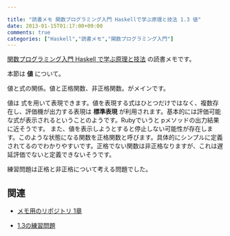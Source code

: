 ```yaml
---

title: "読書メモ 関数プログラミング入門 Haskellで学ぶ原理と技法 1.3 値"
date: 2013-01-15T01:17:00+09:00
comments: true
categories: ["Haskell","読書メモ","関数プログラミング入門"]
---
```


[関数プログラミング入門 Haskell で学ぶ原理と技法](http://www.amazon.co.jp/gp/product/427406896X/ref=as_li_ss_tl?ie=UTF8&camp=247&creative=7399&creativeASIN=427406896X&linkCode=as2&tag=eiel-22) の読書メモです。

本節は **値** について。

値と式の関係。値と正格関数、非正格関数。がメインです。

値は 式を用いて表現できます。値を表現する式はひとつだけではなく、複数存在し、評価機が出力する表現は **標準表現** が利用されます。基本的には評価可能な式が表示されるということのようです。Rubyでいうと pメソッドの出力結果に近そうです。
また、値を表示しようとすると停止しない可能性が存在します。このような状態になる関数を正格関数と呼びます。具体的にシンプルに定義されてるのでわかりやすいです。正格でない関数は非正格なりますが、これは遅延評価でないと定義できないそうです。

練習問題は正格と非正格について考える問題でした。

## 関連

* [メモ用のリポジトリ 1章](https://github.com/eiel/Introduction-to-Functional-Programming-using-Haskell/blob/master/1/index.org)

* [1.3の練習問題](https://github.com/eiel/Introduction-to-Functional-Programming-using-Haskell/blob/master/1/1.3.md)
